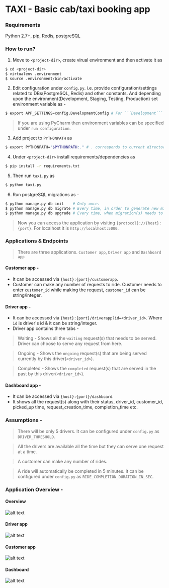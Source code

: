 # TAXI - Basic cab/taxi booking app

### Requirements
Python 2.7+, pip, Redis, postgreSQL

### How to run?
1. Move to ```<project-dir>```, create virual environment and then activate it as


```sh
$ cd <project-dir>
$ virtualenv .environment
$ source .environment/bin/activate
```

2. Edit configuration under ```config.py```. i.e. provide configuration/settings related to DBs(PostgreSQL, Redis) and other constants. And depending upon the environment(Development, Staging, Testing, 
Production) set environment variable as - 

```sh
$ export APP_SETTINGS=config.DevelopmentConfig # For ```Development``` mode.
```

> If you are using PyCharm then environment variables can be specified under `run configuration`.

3. Add project to ```PYTHONPATH``` as 

```sh 
$ export PYTHONPATH="$PYTHONPATH:." # . corresponds to current directory(project-dir)
```

4. Under ```<project-dir>``` install requirements/dependencies as 

```sh 
$ pip install -r requirements.txt
```

5. Then run ```taxi.py``` as  

```sh
$ python taxi.py
```

6. Run postgreSQL migrations as - 
```sh
$ python manage.py db init    # Only once.
$ python manage.py db migrate # Every time, in order to generate new migration.
$ python manage.py db upgrade # Every time, when migration(s) needs to be applied.
```
> Now you can access the application by visiting ```{protocol}://{host}:{port}```. For localhost it is ```http://localhost:5000```.


### Applications & Endpoints

> There are three applications. ```Customer app```, ```Driver app``` and ```Dashboard app```

#### Customer app - 

* It can be accessed via ```{host}:{port}/customerapp```.
* Customer can make any number of requests to ride. Customer needs to enter ```customer_id``` while making the request, ```customer_id``` can be string/integer.

#### Driver app - 

* It can be accessed via ```{host}:{port}/driverapp?id=<driver_id>```. Where ```id``` is driver's id & it can be string/integer.
* Driver app contains three tabs -

> Waiting - Shows all the ```waiting``` request(s) that needs to be served. Driver can choose to serve any request from here.

> Ongoing - Shows the ```ongoing``` request(s) that are being served currently by this driver(```<driver_id>```).

> Completed - Shows the ```completed``` request(s) that are served in the past by this driver(```<driver_id>```).

#### Dashboard app - 

* It can be accessed via ```{host}:{port}/dashboard```.
* It shows all the request(s) along with their status, driver_id, customer_id, picked_up time, request_creation_time, completion_time etc.

### Assumptions - 

> There will be only 5 drivers. It can be configured under ```config.py``` as ```DRIVER_THRESHOLD```.

> All the drivers are available all the time but they can serve one request at a time.

> A customer can make any number of rides.

> A ride will automatically be completed in 5 minutes. It can be configured under ```config.py``` as ```RIDE_COMPLETION_DURATION_IN_SEC```.

### Application Overview - 

#### Overview

![alt text](https://github.com/suyash248/taxi/blob/master/static/images/architecture/ovierview.jpg "Overview")

#### Driver app

![alt text](https://github.com/suyash248/taxi/blob/master/static/images/architecture/driver.jpg "Driver app")

#### Customer app

![alt text](https://github.com/suyash248/taxi/blob/master/static/images/architecture/customer.jpg "Customer app")

#### Dashboard

![alt text](https://github.com/suyash248/taxi/blob/master/static/images/architecture/dashboard.jpg "Dashboard")


